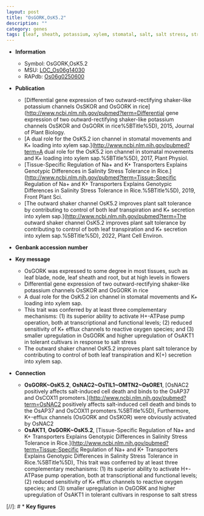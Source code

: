 ```yaml
---
layout: post
title: "OsGORK,OsK5.2"
description: ""
category: genes
tags: [leaf, sheath, potassium, xylem, stomatal, salt, salt stress, stress, reactive oxygen species, tolerance, salt tolerance]
---
```


* **Information**  
    + Symbol: OsGORK,OsK5.2  
    + MSU: [LOC_Os06g14030](http://rice.uga.edu/cgi-bin/ORF_infopage.cgi?orf=LOC_Os06g14030)  
    + RAPdb: [Os06g0250600](https://rapdb.dna.affrc.go.jp/locus/?name=Os06g0250600)  

* **Publication**  
    + [Differential gene expression of two outward-rectifying shaker-like potassium channels OsSKOR and OsGORK in rice](http://www.ncbi.nlm.nih.gov/pubmed?term=Differential gene expression of two outward-rectifying shaker-like potassium channels OsSKOR and OsGORK in rice%5BTitle%5D), 2015, Journal of Plant Biology.
    + [A dual role for the OsK5.2 ion channel in stomatal movements and K+ loading into xylem sap.](http://www.ncbi.nlm.nih.gov/pubmed?term=A dual role for the OsK5.2 ion channel in stomatal movements and K+ loading into xylem sap.%5BTitle%5D), 2017, Plant Physiol.
    + [Tissue-Specific Regulation of Na+ and K+ Transporters Explains Genotypic Differences in Salinity Stress Tolerance in Rice.](http://www.ncbi.nlm.nih.gov/pubmed?term=Tissue-Specific Regulation of Na+ and K+ Transporters Explains Genotypic Differences in Salinity Stress Tolerance in Rice.%5BTitle%5D), 2019, Front Plant Sci.
    + [The outward shaker channel OsK5.2 improves plant salt tolerance by contributing to control of both leaf transpiration and K+ secretion into xylem sap.](http://www.ncbi.nlm.nih.gov/pubmed?term=The outward shaker channel OsK5.2 improves plant salt tolerance by contributing to control of both leaf transpiration and K+ secretion into xylem sap.%5BTitle%5D), 2022, Plant Cell Environ.

* **Genbank accession number**  

* **Key message**  
    + OsGORK was expressed to some degree in most tissues, such as leaf blade, node, leaf sheath and root, but at high levels in flowers
    + Differential gene expression of two outward-rectifying shaker-like potassium channels OsSKOR and OsGORK in rice
    + A dual role for the OsK5.2 ion channel in stomatal movements and K+ loading into xylem sap.
    + This trait was conferred by at least three complementary mechanisms: (1) its superior ability to activate H+-ATPase pump operation, both at transcriptional and functional levels; (2) reduced sensitivity of K+ efflux channels to reactive oxygen species; and (3) smaller upregulation in OsGORK and higher upregulation of OsAKT1 in tolerant cultivars in response to salt stress
    + The outward shaker channel OsK5.2 improves plant salt tolerance by contributing to control of both leaf transpiration and K(+) secretion into xylem sap.

* **Connection**  
    + __OsGORK~OsK5.2__, __OsNAC2~OsTIL1~OMTN2~OsORE1__, [OsNAC2 positively affects salt-induced cell death and binds to the OsAP37 and OsCOX11 promoters.](http://www.ncbi.nlm.nih.gov/pubmed?term=OsNAC2 positively affects salt-induced cell death and binds to the OsAP37 and OsCOX11 promoters.%5BTitle%5D),  Furthermore, K+-efflux channels (OsGORK and OsSKOR) were obviously activated by OsNAC2
    + __OsAKT1__, __OsGORK~OsK5.2__, [Tissue-Specific Regulation of Na+ and K+ Transporters Explains Genotypic Differences in Salinity Stress Tolerance in Rice.](http://www.ncbi.nlm.nih.gov/pubmed?term=Tissue-Specific Regulation of Na+ and K+ Transporters Explains Genotypic Differences in Salinity Stress Tolerance in Rice.%5BTitle%5D),  This trait was conferred by at least three complementary mechanisms: (1) its superior ability to activate H+-ATPase pump operation, both at transcriptional and functional levels; (2) reduced sensitivity of K+ efflux channels to reactive oxygen species; and (3) smaller upregulation in OsGORK and higher upregulation of OsAKT1 in tolerant cultivars in response to salt stress

[//]: # * **Key figures**  


